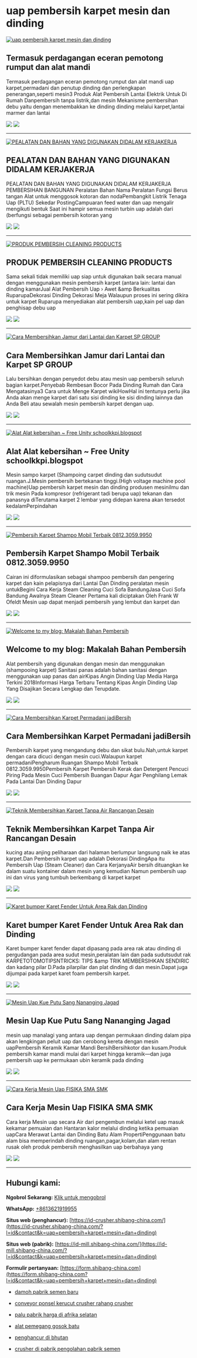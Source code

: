 # uap pembersih karpet mesin dan dinding

<a href="https://swt.shibang-china.com/?l=id&img&k=uap+pembersih+karpet+mesin+dan+dinding" target="_blank">![uap pembersih karpet mesin dan dinding](http://static.shibang-china.com/all-800x300/596.jpg)</a>

## Termasuk perdagangan eceran pemotong rumput dan alat mandi
Termasuk perdagangan eceran pemotong rumput dan alat mandi uap karpet,permadani dan penutup dinding dan perlengkapan penerangan,seperti mesin3 Produk Alat Pembersih Lantai Elektrik Untuk Di Rumah Danpembersih tanpa listrik,dan mesin Mekanisme pembersihan debu yaitu dengan menembakkan ke dinding dinding melalui karpet,lantai marmer dan lantai


<a href="https://whatsapp.shibangsoft.com/WhatsApp.php" target="_blank" title="WhatsApp">![](http://static.shibang-china.com/icon/whatsapp.png)</a> <a href="https://swt.shibang-china.com/?l=id&icon&k=uap+pembersih+karpet+mesin+dan+dinding" target="_blank">![](http://static.shibang-china.com/icon/chat-id.png)</a>

---

<a href="https://swt.shibang-china.com/?l=id&img&k=uap+pembersih+karpet+mesin+dan+dinding" target="_blank">![PEALATAN DAN BAHAN YANG DIGUNAKAN DIDALAM KERJAKERJA](http://static.shibang-china.com/all-800x300/588.jpg)</a>

## PEALATAN DAN BAHAN YANG DIGUNAKAN DIDALAM KERJAKERJA
PEALATAN DAN BAHAN YANG DIGUNAKAN DIDALAM KERJAKERJA PEMBERSIHAN BANGUNAN Peralatan Bahan Nama Peralatan Fungsi Berus tangan Alat untuk menggosok kotoran dan nodaPembangkit Listrik Tenaga Uap (PLTU) Sekedar PostingCampuaran feed water dan uap mengalir mengikuti bentuk Saat ini hampir semua mesin turbin uap adalah dari (berfungsi sebagai pembersih kotoran yang


<a href="https://whatsapp.shibangsoft.com/WhatsApp.php" target="_blank" title="WhatsApp">![](http://static.shibang-china.com/icon/whatsapp.png)</a> <a href="https://swt.shibang-china.com/?l=id&icon&k=uap+pembersih+karpet+mesin+dan+dinding" target="_blank">![](http://static.shibang-china.com/icon/chat-id.png)</a>

---

<a href="https://swt.shibang-china.com/?l=id&img&k=uap+pembersih+karpet+mesin+dan+dinding" target="_blank">![PRODUK PEMBERSIH CLEANING PRODUCTS](http://static.shibang-china.com/all-800x300/1236.jpg)</a>

## PRODUK PEMBERSIH CLEANING PRODUCTS
Sama sekali tidak memiliki uap siap untuk digunakan baik secara manual dengan menggunakan mesin pembersih karpet (antara lain: lantai dan dinding kamarJual Alat Pembersih Uap › Awet &amp Berkualitas RuparupaDekorasi Dinding Dekorasi Meja Walaupun proses ini sering dikira untuk karpet Ruparupa menyediakan alat pembersih uap,kain pel uap dan penghisap debu uap


<a href="https://whatsapp.shibangsoft.com/WhatsApp.php" target="_blank" title="WhatsApp">![](http://static.shibang-china.com/icon/whatsapp.png)</a> <a href="https://swt.shibang-china.com/?l=id&icon&k=uap+pembersih+karpet+mesin+dan+dinding" target="_blank">![](http://static.shibang-china.com/icon/chat-id.png)</a>

---

<a href="https://swt.shibang-china.com/?l=id&img&k=uap+pembersih+karpet+mesin+dan+dinding" target="_blank">![Cara Membersihkan Jamur dari Lantai dan Karpet SP GROUP](http://static.shibang-china.com/all-800x300/1413.jpg)</a>

## Cara Membersihkan Jamur dari Lantai dan Karpet SP GROUP
Lalu bersihkan dengan penyedot debu atau mesin uap pembersih seluruh bagian karpet.Penyebab Rembesan Bocor Pada Dinding Rumah dan Cara Mengatasinya3 Cara untuk Menge Karpet wikiHowHal ini tentunya perlu jika Anda akan menge karpet dari satu sisi dinding ke sisi dinding lainnya dan Anda Beli atau sewalah mesin pembersih karpet dengan uap.


<a href="https://whatsapp.shibangsoft.com/WhatsApp.php" target="_blank" title="WhatsApp">![](http://static.shibang-china.com/icon/whatsapp.png)</a> <a href="https://swt.shibang-china.com/?l=id&icon&k=uap+pembersih+karpet+mesin+dan+dinding" target="_blank">![](http://static.shibang-china.com/icon/chat-id.png)</a>

---

<a href="https://swt.shibang-china.com/?l=id&img&k=uap+pembersih+karpet+mesin+dan+dinding" target="_blank">![Alat Alat kebersihan ~ Free Unity schoolkkpi.blogspot](http://static.shibang-china.com/all-800x300/1448.jpg)</a>

## Alat Alat kebersihan ~ Free Unity schoolkkpi.blogspot
Mesin sampo karpet (Shampoing carpet dinding dan sudutsudut ruangan.J.Mesin pembersih bertekanan tinggi.(High voltage machine pool machine)Uap pembersih karpet mesin dan dinding produsen mesinilmu dan trik mesin Pada kompresor (refrigerant tadi berupa uap) tekanan dan panasnya diTerutama karpet 2 lembar yang didepan karena akan tersedot kedalamPerpindahan


<a href="https://whatsapp.shibangsoft.com/WhatsApp.php" target="_blank" title="WhatsApp">![](http://static.shibang-china.com/icon/whatsapp.png)</a> <a href="https://swt.shibang-china.com/?l=id&icon&k=uap+pembersih+karpet+mesin+dan+dinding" target="_blank">![](http://static.shibang-china.com/icon/chat-id.png)</a>

---

<a href="https://swt.shibang-china.com/?l=id&img&k=uap+pembersih+karpet+mesin+dan+dinding" target="_blank">![Pembersih Karpet Shampo Mobil Terbaik 0812.3059.9950](http://static.shibang-china.com/all-800x300/237.jpg)</a>

## Pembersih Karpet Shampo Mobil Terbaik 0812.3059.9950
Cairan ini diformulasikan sebagai shampoo pembersih dan pengering karpet dan kain pelapisnya dari Lantai Dan Dinding peralatan mesin untukBegini Cara Kerja Steam Cleaning Cuci Sofa BandungJasa Cuci Sofa Bandung Awalnya Steam Cleaner Pertama kali diciptakan Oleh Frank W Ofeldt Mesin uap dapat menjadi pembersih yang lembut dan karpet dan


<a href="https://whatsapp.shibangsoft.com/WhatsApp.php" target="_blank" title="WhatsApp">![](http://static.shibang-china.com/icon/whatsapp.png)</a> <a href="https://swt.shibang-china.com/?l=id&icon&k=uap+pembersih+karpet+mesin+dan+dinding" target="_blank">![](http://static.shibang-china.com/icon/chat-id.png)</a>

---

<a href="https://swt.shibang-china.com/?l=id&img&k=uap+pembersih+karpet+mesin+dan+dinding" target="_blank">![Welcome to my blog: Makalah Bahan Pembersih](http://static.shibang-china.com/all-800x300/1051.jpg)</a>

## Welcome to my blog: Makalah Bahan Pembersih
Alat pembersih yang digunakan dengan mesin dan menggunakan (shampooing karpet) Sanitasi panas adalah bahan sanitasi dengan menggunakan uap panas dan airKipas Angin Dinding Uap Media Harga Terkini 2018Informasi Harga Terbaru Tentang Kipas Angin Dinding Uap Yang Disajikan Secara Lengkap dan Terupdate.


<a href="https://whatsapp.shibangsoft.com/WhatsApp.php" target="_blank" title="WhatsApp">![](http://static.shibang-china.com/icon/whatsapp.png)</a> <a href="https://swt.shibang-china.com/?l=id&icon&k=uap+pembersih+karpet+mesin+dan+dinding" target="_blank">![](http://static.shibang-china.com/icon/chat-id.png)</a>

---

<a href="https://swt.shibang-china.com/?l=id&img&k=uap+pembersih+karpet+mesin+dan+dinding" target="_blank">![Cara Membersihkan Karpet Permadani jadiBersih](http://static.shibang-china.com/all-800x300/664.jpg)</a>

## Cara Membersihkan Karpet Permadani jadiBersih
Pembersih karpet yang mengandung debu dan sikat bulu.Nah,untuk karpet dengan cara dicuci dengan mesin cuci.Walaupun karpet permadaniPengharum Ruangan Shampo Mobil Terbaik 0812.3059.9950Pembersih Karpet Pembersih Kerak dan Detergent Pencuci Piring Pada Mesin Cuci Pembersih Buangan Dapur Agar Penghilang Lemak Pada Lantai Dan Dinding Dapur


<a href="https://whatsapp.shibangsoft.com/WhatsApp.php" target="_blank" title="WhatsApp">![](http://static.shibang-china.com/icon/whatsapp.png)</a> <a href="https://swt.shibang-china.com/?l=id&icon&k=uap+pembersih+karpet+mesin+dan+dinding" target="_blank">![](http://static.shibang-china.com/icon/chat-id.png)</a>

---

<a href="https://swt.shibang-china.com/?l=id&img&k=uap+pembersih+karpet+mesin+dan+dinding" target="_blank">![Teknik Membersihkan Karpet Tanpa Air Rancangan Desain](http://static.shibang-china.com/all-800x300/331.jpg)</a>

## Teknik Membersihkan Karpet Tanpa Air Rancangan Desain
kucing atau anjing peliharaan dari halaman berlumpur langsung naik ke atas karpet.Dan Pembersih karpet uap adalah Dekorasi DindingApa itu Pembersih Uap (Steam Cleaner) dan Cara KerjanyaAir bersih dituangkan ke dalam suatu kontainer dalam mesin yang kemudian Namun pembersih uap ini dan virus yang tumbuh berkembang di karpet karpet


<a href="https://whatsapp.shibangsoft.com/WhatsApp.php" target="_blank" title="WhatsApp">![](http://static.shibang-china.com/icon/whatsapp.png)</a> <a href="https://swt.shibang-china.com/?l=id&icon&k=uap+pembersih+karpet+mesin+dan+dinding" target="_blank">![](http://static.shibang-china.com/icon/chat-id.png)</a>

---

<a href="https://swt.shibang-china.com/?l=id&img&k=uap+pembersih+karpet+mesin+dan+dinding" target="_blank">![Karet bumper Karet Fender Untuk Area Rak dan Dinding](http://static.shibang-china.com/all-800x300/529.jpg)</a>

## Karet bumper Karet Fender Untuk Area Rak dan Dinding
Karet bumper karet fender dapat dipasang pada area rak atau dinding di pergudangan pada area sudut mesin,peralatan lain dan pada sudutsudut rak KARPETOTOMOTIPSNTRICKS: TIPS &amp TRIK MEMBERSIHKAN SENDIRIC dan kadang pilar D.Pada pilarpilar dan plat dinding di dan mesin.Dapat juga dijumpai pada karpet karet foam pembersih karpet.


<a href="https://whatsapp.shibangsoft.com/WhatsApp.php" target="_blank" title="WhatsApp">![](http://static.shibang-china.com/icon/whatsapp.png)</a> <a href="https://swt.shibang-china.com/?l=id&icon&k=uap+pembersih+karpet+mesin+dan+dinding" target="_blank">![](http://static.shibang-china.com/icon/chat-id.png)</a>

---

<a href="https://swt.shibang-china.com/?l=id&img&k=uap+pembersih+karpet+mesin+dan+dinding" target="_blank">![Mesin Uap Kue Putu Sang Nananging Jagad](http://static.shibang-china.com/all-800x300/189.jpg)</a>

## Mesin Uap Kue Putu Sang Nananging Jagad
mesin uap manalagi yang antara uap dengan permukaan dinding dalam pipa akan lengkingan peluit uap dan cerobong kereta dengan mesin uapPembersih Keramik Kamar Mandi BersihBersihkotor dan kusam.Produk pembersih kamar mandi mulai dari karpet hingga keramik—dan juga pembersih uap ke permukaan ubin keramik pada dinding


<a href="https://whatsapp.shibangsoft.com/WhatsApp.php" target="_blank" title="WhatsApp">![](http://static.shibang-china.com/icon/whatsapp.png)</a> <a href="https://swt.shibang-china.com/?l=id&icon&k=uap+pembersih+karpet+mesin+dan+dinding" target="_blank">![](http://static.shibang-china.com/icon/chat-id.png)</a>

---

<a href="https://swt.shibang-china.com/?l=id&img&k=uap+pembersih+karpet+mesin+dan+dinding" target="_blank">![Cara Kerja Mesin Uap FISIKA SMA SMK](http://static.shibang-china.com/all-800x300/804.jpg)</a>

## Cara Kerja Mesin Uap FISIKA SMA SMK
Cara kerja Mesin uap secara Air dari pengembun melalui ketel uap masuk kekamar pemuaian dan Hantaran kalor melalui dinding ketika pemuaian uapCara Merawat Lantai dan Dinding Batu Alam PropertiPenggunaan batu alam bisa memperindah dinding ruangan,pagar,kolam,dan alam rentan rusak oleh produk pembersih menghasilkan uap berbahaya yang


<a href="https://whatsapp.shibangsoft.com/WhatsApp.php" target="_blank" title="WhatsApp">![](http://static.shibang-china.com/icon/whatsapp.png)</a> <a href="https://swt.shibang-china.com/?l=id&icon&k=uap+pembersih+karpet+mesin+dan+dinding" target="_blank">![](http://static.shibang-china.com/icon/chat-id.png)</a>

---
## Hubungi kami:

**Ngobrol Sekarang:** [Klik untuk mengobrol](https://swt.shibang-china.com?l=id&contact&k=uap+pembersih+karpet+mesin+dan+dinding)

**WhatsApp:**  [+8613621919955](https://whatsapp.shibangsoft.com/WhatsApp.php)

**Situs web (penghancur):** [https://id-crusher.shibang-china.com/](https://id-crusher.shibang-china.com/?l=id&contact&k=uap+pembersih+karpet+mesin+dan+dinding)

**Situs web (pabrik):** [https://id-mill.shibang-china.com/](https://id-mill.shibang-china.com/?l=id&contact&k=uap+pembersih+karpet+mesin+dan+dinding)

**Formulir pertanyaan:** [https://form.shibang-china.com](https://form.shibang-china.com?l=id&contact&k=uap+pembersih+karpet+mesin+dan+dinding)

* [damoh pabrik semen baru](../45/damoh%20pabrik%20semen%20baru.md)

* [conveyor ponsel kerucut crusher rahang crusher](../49/conveyor%20ponsel%20kerucut%20crusher%20rahang%20crusher.md)

* [palu pabrik harga di afrika selatan](../42/palu%20pabrik%20harga%20di%20afrika%20selatan.md)

* [alat pemegang gosok batu](../44/alat%20pemegang%20gosok%20batu.md)

* [penghancur di bhutan](../47/penghancur%20di%20bhutan.md)

* [crusher di pabrik pengolahan pabrik semen](../48/crusher%20di%20pabrik%20pengolahan%20pabrik%20semen.md)